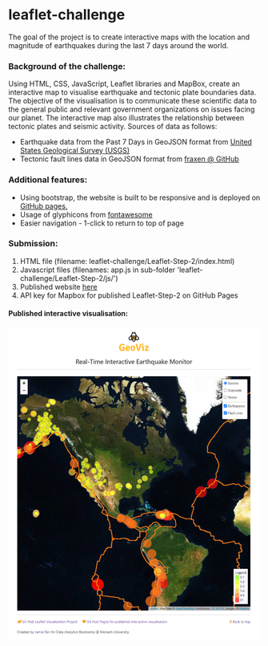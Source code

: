 # leaflet-challenge
The goal of the project is to create interactive maps with the location and magnitude of earthquakes during the last 7 days around the world. 

### Background of the challenge:

Using HTML, CSS, JavaScript, Leaflet libraries and MapBox, create an interactive map to visualise earthquake and tectonic plate boundaries data. The objective of the visualisation is to communicate these scientific data to the general public and relevant government organizations on issues facing our planet. The interactive map also illustrates the relationship between tectonic plates and seismic activity. Sources of data as follows:
* Earthquake data from the Past 7 Days in GeoJSON format from [United States Geological Survey (USGS)](https://earthquake.usgs.gov/earthquakes/feed/v1.0/geojson.php)
* Tectonic fault lines data in GeoJSON format from [fraxen @ GitHub](https://github.com/fraxen/tectonicplates)

### Additional features:
* Using bootstrap, the website is built to be responsive and is deployed on [GitHub pages.](https://jamie-gihu.github.io/leaflet-challenge/Leaflet-Step-2/)
* Usage of glyphicons from [fontawesome](https://fontawesome.com/)
* Easier navigation - 1-click to return to top of page

### Submission:
1. HTML file (filename: leaflet-challenge/Leaflet-Step-2/index.html)
2. Javascript files (filenames: app.js in sub-folder 'leaflet-challenge/Leaflet-Step-2/js/')
3. Published website [here](https://jamie-gihu.github.io/leaflet-challenge/Leaflet-Step-2/)
4. API key for Mapbox for published Leaflet-Step-2 on GitHub Pages

#### Published interactive visualisation:
![Screenshot](Leaflet-Step-2/static/images/Fig1.GIF)
